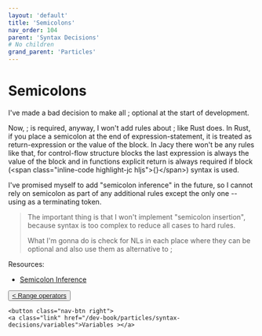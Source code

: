 ```yaml
---
layout: 'default'
title: 'Semicolons'
nav_order: 104
parent: 'Syntax Decisions'
# No children
grand_parent: 'Particles'
---
```


# Semicolons

I've made a bad decision to make all <span class="inline-code highlight-jc hljs">;</span> optional at the start of development.

Now, <span class="inline-code highlight-jc hljs">;</span> is required, anyway, I won't add rules about <span class="inline-code highlight-jc hljs">;</span> like Rust does. In Rust, if you place a semicolon at the end
of expression-statement, it is treated as return-expression or the value of the block. In Jacy there won't be any rules
like that, for control-flow structure blocks the last expression is always the value of the block and in functions
explicit <span class="inline-code highlight-jc hljs"><span class="hljs-keyword">return</span></span> is always required if block (\<span class="inline-code highlight-jc hljs">{}\</span>) syntax is used.

I've promised myself to add "semicolon inference" in the future, so I cannot rely on semicolon as part of any additional
rules except the only one -- using as a terminating token.

> The important thing is that I won't implement "semicolon insertion", because syntax is too complex to reduce all cases
> to hard rules.
>
> What I'm gonna do is check for NLs in each place where they can be optional and also use them as alternative to <span class="inline-code highlight-jc hljs">;</span>

Resources:

* [Semicolon Inference](https://pling.jondgoodwin.com/post/semicolon-inference/)
<div class="nav-btn-block">
    <button class="nav-btn left">
    <a class="link" href="/dev-book/particles/syntax-decisions/range-operators">< Range operators</a>
</button>

    <button class="nav-btn right">
    <a class="link" href="/dev-book/particles/syntax-decisions/variables">Variables ></a>
</button>

</div>

